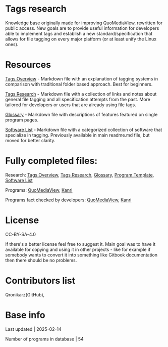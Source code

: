 # Tags research
Knowledge base originally made for improving QuoMediaView, rewritten for public access. New goals are to provide useful information for developers able to implement tags and establish a new standard/specification that allows for file tagging on every major platform (or at least unify the Linux ones).

# Resources
[Tags Overview](components/tagsoverview.md) - Markdown file with an explanation of tagging systems in comparison with traditional folder based approach. Best for beginners.

[Tags Research](components/tagsresearch.md) - Markdown file with a collection of links and notes about general file tagging and all specification attempts from the past. More tailored for developers or users that are already using file tags.

[Glossary](components/glossary.md) - Markdown file with descriptions of features featured on single program pages.

[Software List](components/softwarelist.md) - Markdown file with a categorized collection of software that specialize in tagging. Previously available in main readme.md file, but moved for better clarity.

# Fully completed files:
Research: [Tags Overview](components/tagsoverview.md), [Tags Research](components/tagsresearch.md), [Glossary](components/glossary.md), [Program Template](components/programtemplate.md), [Software List](components/softwarelist.md)

Programs: [QuoMediaView](components/quomediaview.md), [Kanri](components/kanri.md)

Programs fact checked by developers: [QuoMediaView](components/quomediaview.md), [Kanri](components/kanri.md)

# License
CC-BY-SA-4.0

If there's a better license feel free to suggest it. Main goal was to have it available for copying and using it in other projects - like for example if somebody wants to convert it into something like Gitbook documentation then there should be no problems.

# Contributors list
Qronikarz(GitHub), 

# Base info
Last updated | 2025-02-14

Number of programs in database | 54
